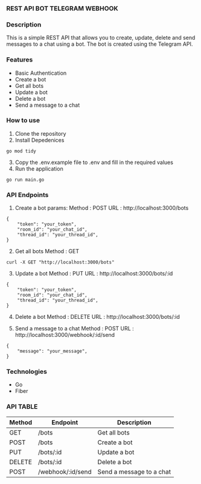 ### REST API BOT TELEGRAM WEBHOOK

### Description
This is a simple REST API that allows you to create, update, delete and send messages to a chat using a bot. The bot is created using the Telegram API.

### Features
- Basic Authentication
- Create a bot
- Get all bots
- Update a bot
- Delete a bot
- Send a message to a chat

### How to use

1. Clone the repository
2. Install Depedenices
```
go mod tidy
```
3. Copy the .env.example file to .env and fill in the required values
4. Run the application
```
go run main.go
```


### API Endpoints
1. Create a bot
params: 
Method : POST
URL : http://localhost:3000/bots
```
{
    "token": "your_token",
    "room_id": "your_chat_id",
    "thread_id": "your_thread_id",
}

```
2. Get all bots
Method : GET

```
curl -X GET "http://localhost:3000/bots"
```
3. Update a bot
Method : PUT
URL : http://localhost:3000/bots/:id
```
{
    "token": "your_token",
    "room_id": "your_chat_id",
    "thread_id": "your_thread_id",
}
```

4. Delete a bot
Method : DELETE
URL : http://localhost:3000/bots/:id

5. Send a message to a chat
Method : POST
URL : http://localhost:3000/webhook/:id/send
```
{
    "message": "your_message",
}
```


### Technologies
- Go
- Fiber

### API TABLE   

| Method | Endpoint | Description |
| --- | --- | --- |
| GET | /bots | Get all bots |
| POST | /bots | Create a bot |
| PUT | /bots/:id | Update a bot |
| DELETE | /bots/:id | Delete a bot |
| POST | /webhook/:id/send | Send a message to a chat |